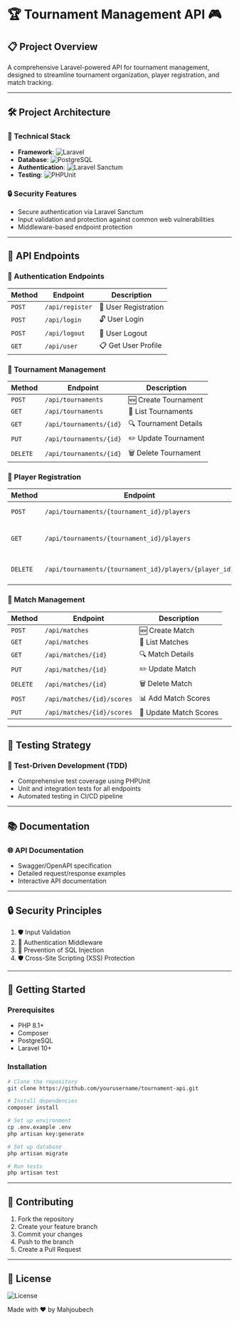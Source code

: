 # 🏆 Tournament Management API 🎮

## 📋 Project Overview

A comprehensive Laravel-powered API for tournament management, designed to streamline tournament organization, player registration, and match tracking.

---

## 🛠 Project Architecture

### 🔧 Technical Stack
- **Framework**: ![Laravel](https://img.shields.io/badge/Laravel-FF2D20?style=for-the-badge&logo=laravel&logoColor=white)
- **Database**: ![PostgreSQL](https://img.shields.io/badge/PostgreSQL-316192?style=for-the-badge&logo=postgresql&logoColor=white)
- **Authentication**: ![Laravel Sanctum](https://img.shields.io/badge/Laravel%20Sanctum-FF2D20?style=for-the-badge&logo=laravel&logoColor=white)
- **Testing**: ![PHPUnit](https://img.shields.io/badge/PHPUnit-777BB4?style=for-the-badge&logo=php&logoColor=white)

### 🔒 Security Features
- Secure authentication via Laravel Sanctum
- Input validation and protection against common web vulnerabilities
- Middleware-based endpoint protection

---

## 🚦 API Endpoints

### 🔐 Authentication Endpoints
| Method | Endpoint | Description |
|--------|----------|-------------|
| `POST` | `/api/register` | 👤 User Registration |
| `POST` | `/api/login` | 🔓 User Login |
| `POST` | `/api/logout` | 🚪 User Logout |
| `GET` | `/api/user` | 📋 Get User Profile |

### 🏁 Tournament Management
| Method | Endpoint | Description |
|--------|----------|-------------|
| `POST` | `/api/tournaments` | 🆕 Create Tournament |
| `GET` | `/api/tournaments` | 📜 List Tournaments |
| `GET` | `/api/tournaments/{id}` | 🔍 Tournament Details |
| `PUT` | `/api/tournaments/{id}` | ✏️ Update Tournament |
| `DELETE` | `/api/tournaments/{id}` | 🗑️ Delete Tournament |

### 👥 Player Registration
| Method | Endpoint | Description |
|--------|----------|-------------|
| `POST` | `/api/tournaments/{tournament_id}/players` | 📝 Register Player |
| `GET` | `/api/tournaments/{tournament_id}/players` | 📋 List Tournament Players |
| `DELETE` | `/api/tournaments/{tournament_id}/players/{player_id}` | ❌ Unregister Player |

### 🏸 Match Management
| Method | Endpoint | Description |
|--------|----------|-------------|
| `POST` | `/api/matches` | 🆕 Create Match |
| `GET` | `/api/matches` | 📜 List Matches |
| `GET` | `/api/matches/{id}` | 🔍 Match Details |
| `PUT` | `/api/matches/{id}` | ✏️ Update Match |
| `DELETE` | `/api/matches/{id}` | 🗑️ Delete Match |
| `POST` | `/api/matches/{id}/scores` | 📊 Add Match Scores |
| `PUT` | `/api/matches/{id}/scores` | 🔢 Update Match Scores |

---

## 🧪 Testing Strategy

### 🔬 Test-Driven Development (TDD)
- Comprehensive test coverage using PHPUnit
- Unit and integration tests for all endpoints
- Automated testing in CI/CD pipeline

---

## 📚 Documentation

### 🌐 API Documentation
- Swagger/OpenAPI specification
- Detailed request/response examples
- Interactive API documentation

---

## 🔒 Security Principles

1. 🛡️ Input Validation
2. 🔐 Authentication Middleware
3. 🚫 Prevention of SQL Injection
4. 🛡️ Cross-Site Scripting (XSS) Protection

---

## 🚀 Getting Started

### Prerequisites
- PHP 8.1+
- Composer
- PostgreSQL
- Laravel 10+

### Installation
```bash
# Clone the repository
git clone https://github.com/yourusername/tournament-api.git

# Install dependencies
composer install

# Set up environment
cp .env.example .env
php artisan key:generate

# Set up database
php artisan migrate

# Run tests
php artisan test
```

---

## 🤝 Contributing
1. Fork the repository
2. Create your feature branch
3. Commit your changes
4. Push to the branch
5. Create a Pull Request

---

## 📄 License
![License](https://img.shields.io/badge/License-MIT-yellow.svg)

Made with ❤️ by Mahjoubech